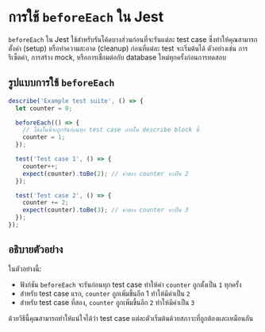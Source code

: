 
# การใช้ `beforeEach` ใน Jest

`beforeEach` ใน Jest ใช้สำหรับรันโค้ดบางส่วนก่อนที่จะรันแต่ละ test case ซึ่งทำให้คุณสามารถตั้งค่า (setup) หรือทำความสะอาด (cleanup) ก่อนที่แต่ละ test จะเริ่มต้นได้ ตัวอย่างเช่น การรีเซ็ตค่า, การสร้าง mock, หรือการเชื่อมต่อกับ database ใหม่ทุกครั้งก่อนการทดสอบ

## รูปแบบการใช้ `beforeEach`

```javascript
describe('Example test suite', () => {
  let counter = 0;

  beforeEach(() => {
    // โค้ดในนี้จะถูกรันก่อนทุก test case ภายใน describe block นี้
    counter = 1;
  });

  test('Test case 1', () => {
    counter++;
    expect(counter).toBe(2); // ค่าของ counter จะเป็น 2
  });

  test('Test case 2', () => {
    counter += 2;
    expect(counter).toBe(3); // ค่าของ counter จะเป็น 3
  });
});
```

## อธิบายตัวอย่าง

ในตัวอย่างนี้:

- ฟังก์ชัน `beforeEach` จะรันก่อนทุก test case ทำให้ค่า `counter` ถูกตั้งเป็น `1` ทุกครั้ง
- สำหรับ test case แรก, `counter` ถูกเพิ่มขึ้นอีก 1 ทำให้มีค่าเป็น `2`
- สำหรับ test case ที่สอง, `counter` ถูกเพิ่มขึ้นอีก `2` ทำให้มีค่าเป็น `3`

ด้วยวิธีนี้คุณสามารถทำให้แน่ใจได้ว่า test case แต่ละตัวเริ่มต้นด้วยสภาวะที่ถูกต้องและเหมือนกัน

